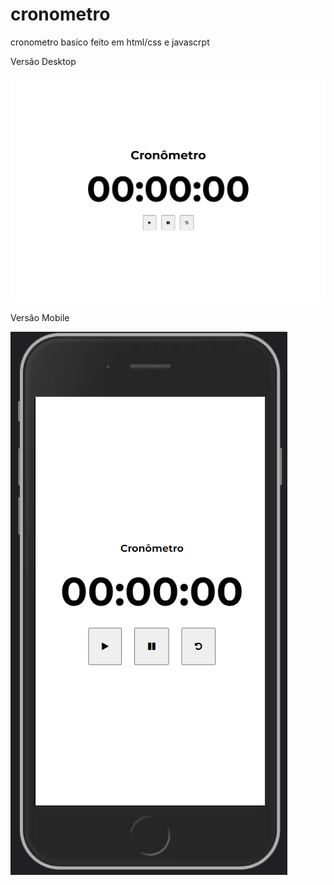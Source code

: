 # cronometro

cronometro basico feito em html/css e javascrpt 

<p>Versão Desktop</p>
<img src="cronometrodesk.png">

<p>Versão Mobile</p>
<img src="cronometromobile.png">
